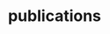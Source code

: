 ---
layout: page
title: publications
nav: true
nav_order: 6
dropdown: true
children: 
    - title: Papers
      permalink: /papers/
    - title: divider
    - title: Review articles
      permalink: /reviews/
---